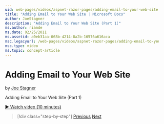 ```yaml
---
uid: web-pages/videos/aspnet-razor-pages/adding-email-to-your-web-site
title: "Adding Email to Your Web Site | Microsoft Docs"
author: JoeStagner
description: "Adding Email to Your Web Site (Part 1)"
ms.author: riande
ms.date: 02/25/2011
ms.assetid: a0eb31aa-068b-4214-8a2b-16576a616aca
msc.legacyurl: /web-pages/videos/aspnet-razor-pages/adding-email-to-your-web-site
msc.type: video
ms.topic: concept-article
---
```

# Adding Email to Your Web Site

by [Joe Stagner](https://github.com/JoeStagner)

Adding Email to Your Web Site (Part 1)

[&#9654; Watch video (10 minutes)](https://channel9.msdn.com/Blogs/ASP-NET-Site-Videos/adding-email-to-your-web-site)

> [!div class="step-by-step"]
> [Previous](working-with-video.md)
> [Next](adding-search-to-your-web-site.md)
